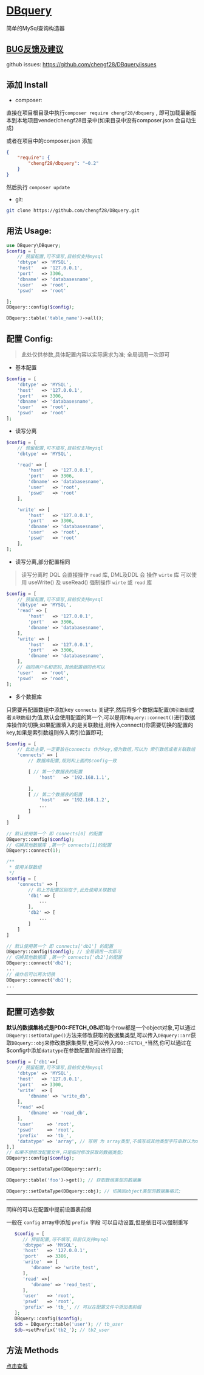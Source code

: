 # [DBquery][homepage]
简单的MySql查询构造器

## [BUG反馈及建议][issues]
github issues: <https://github.com/chengf28/DBquery/issues>
## 添加 Install
* composer:

直接在项目根目录中执行`composer require chengf28/dbquery` , 即可加载最新版本到本地项目vender/chengf28目录中(如果目录中没有composer.json 会自动生成)

或者在项目中的composer.json 添加
```json
{
    "require": {
        "chengf28/dbquery": "~0.2"
    }
}
```
然后执行 `composer update`

* git:
```sh
git clone https://github.com/chengf28/DBquery.git
```


## 用法 Usage:
```php
use DBquery\DBquery;
$config = [
    // 预留配置,可不填写,目前仅支持mysql
    'dbtype' => 'MYSQL',
    'host'   => '127.0.0.1',
    'port'   => 3306,
    'dbname' => 'databasesname',
    'user'   => 'root',
    'pswd'   => 'root'

];
DBquery::config($config);

DBquery::table('table_name')->all();
```
## 配置 Config:
> 此处仅供参数,具体配置内容以实际需求为准;
全局调用一次即可
* 基本配置
```php
$config = [
    'dbtype' => 'MYSQL',
    'host'   => '127.0.0.1',
    'port'   => 3306,
    'dbname' => 'databasesname',
    'user'   => 'root',
    'pswd'   => 'root'
];    
```

* 读写分离
```php
$config = [
    // 预留配置,可不填写,目前仅支持mysql
    'dbtype' => 'MYSQL',

    'read' => [
        'host'   => '127.0.0.1',
        'port'   => 3306,
        'dbname' => 'databasesname',
        'user'   => 'root',
        'pswd'   => 'root'
    ],

    'write' => [
        'host'   => '127.0.0.1',
        'port'   => 3306,
        'dbname' => 'databasesname',
        'user'   => 'root',
        'pswd'   => 'root'
    ],
];
```
* 读写分离,部分配置相同
> 读写分离时 DQL 会直接操作 `read` 库, DML及DDL 会 操作 `wirte` 库 可以使用 useWrite() 及 useRead() 强制操作 `wirte` 或 `read` 库

```php
$config = [
    // 预留配置,可不填写,目前仅支持mysql
    'dbtype' => 'MYSQL',
    'read' => [
        'host'   => '127.0.0.1',
        'port'   => 3306,
        'dbname' => 'databasesname',
    ],
    'write' => [
        'host'   => '127.0.0.1',
        'port'   => 3306,
        'dbname' => 'databasesname',
    ],
    // 相同用户名和密码,其他配置相同也可以
    'user'   => 'root', 
    'pswd'   => 'root',
];
```
* 多个数据库

只需要再配置数组中添加key `connects` 关键字,然后将多个数据库配置(`索引数组`或者`关联数组`)为值,默认会使用配置的第一个,可以是用`DBquery::connect()`进行数据库操作的切换;如果配置填入的是关联数组,则传入connect()你需要切换的配置的key,如果是索引数组则传入索引位置即可;
```php
$config = [
    // 此处主要,一定要放在connects 作为key,值为数组,可以为 索引数组或者关联数组
    'connects' => [
        // 数据库配置,规则和上面的$config一致

        [ // 第一个数据表的配置
            'host'   => '192.168.1.1',
            
        ],
        [ // 第二个数据表的配置
            'host'   => '192.168.1.2',
            ...
        ]
    ]
]

// 默认使用第一个 即 connects[0] 的配置
DBquery::config($config);
// 切换其他数据库 ,第一个 connects[1]的配置
DBquery::connect(1);

/**
 * 使用关联数组
 */
$config = [
    'connects' => [
        // 和上方配置区别在于,此处使用关联数组
        'db1' => [ 
            ...
        ],
        'db2' => [ 
            ...
        ]
    ]
]

// 默认使用第一个 即 connects['db1'] 的配置
DBquery::config($config); // 全局调用一次即可
// 切换其他数据库 ,第一个 connects['db2']的配置
DBquery::connect('db2');
...
// 操作后可以再次切换
DBquery::connect('db1');
...
```
---
## 配置可选参数
**默认的数据集格式是PDO::FETCH_OBJ**即每个row都是一个object对象,可以通过`DBquery::setDataType()`方法来修改获取的数据集类型,可以传入`DBquery::arr`获取`DBquery::obj`来修改数据集类型,也可以传入`PDO::FETCH_*`当然,你可以通过在$config中添加`datatype`在参数配置阶段进行设置;

```php
$config = ['db1'=>[
    // 预留配置,可不填写,目前仅支持mysql
    'dbtype' => 'MYSQL',
    'host'   => '127.0.0.1',
    'port'   => 3300,
    'write'  => [
        'dbname' => 'write_db',
    ],
    'read' =>[
        'dbname' => 'read_db',
    ],
    'user'     => 'root',
    'pswd'     => 'root',
    'prefix'   => 'tb_',
    'datatype' => 'array', // 写明 为 array类型,不填写或其他类型字符串默认为object类型, 也可以是`PDO::FETCH_*`或者DBquery::arr 及 DBquery::obj;
],]
// 如果不想修改配置文件,只是临时修改获取的数据类型;
DBquery::config($config);

DBquery::setDataType(DBquery::arr);

DBquery::table('foo')->get(); // 获取数组类型的数据集

DBquery::setDataType(DBquery::obj); // 切换回object类型的数据集格式;

```
---
同样的可以在配置中提前设置表前缀 

一般在 `config` array中添加 `prefix` 字段 可以自动设置,但是依旧可以强制重写
```php
   $config = [
      // 预留配置,可不填写,目前仅支持mysql
      'dbtype' => 'MYSQL',
      'host'   => '127.0.0.1',
      'port'   => 3306,
      'write'  => [
         'dbname' => 'write_test',
      ],
      'read' =>[
         'dbname' => 'read_test',
      ],
      'user'   => 'root',
      'pswd'   => 'root',
      'prefix' => 'tb_', // 可以在配置文件中添加表前缀
   ];
   DBquery::config($config);
   $db = DBquery::table('user'); // tb_user
   $db->setPrefix('tb2_'); // tb2_user
```



## 方法 Methods
[点击查看][methods]

<!-- url地址 -->
[homepage]: https://github.com/chengf28/DBquery
[issues]: https://github.com/chengf28/DBquery/issues
[methods]: https://github.com/chengf28/DBquery/blob/master/DBquery%20Methods%20Document.md